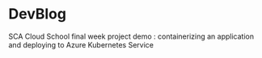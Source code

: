 # DevBlog
SCA Cloud School final week project demo : containerizing an application and deploying to Azure Kubernetes Service 
